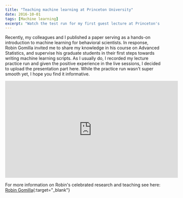```yaml
---
title: "Teaching machine learning at Princeton University"
date: 2016-10-01
tags: [Machine learning]
excerpt: "Watch the test run for my first guest lecture at Princeton's graduate school"
---
```


Recently, my colleagues and I published a paper serving as a hands-on introduction to machine learning for behavioral scientists. In response, Robin Gomilla invited me to share my knowledge in his course on Advanced Statistics, and supervise his graduate students in their first steps towards writing machine learning scripts. As I usually do, I recorded my lecture practice run and given the positive experience in the live sessions, I decided to upload the presentation part here. While the practice run wasn't super smooth yet, I hope you find it informative. 

<iframe width="560" height="315" src="https://www.youtube.com/embed/6WKTs_ALDtw" frameborder="0" allow="autoplay; encrypted-media" allowfullscreen></iframe>

For more information on Robin's celebrated research and teaching see here: [Robin Gomilla](https://www.robingomila.com/){:target="_blank"}